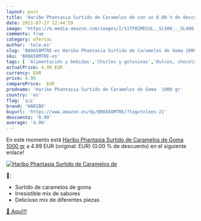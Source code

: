```yaml
---
layout: post
title: 'Haribo Phantasia Surtido de Caramelos de con un 0.00 % de descuento'
date: 2021-07-27 12:44:59
image: 'https://m.media-amazon.com/images/I/51TFB1MD1UL._SL500_._SL400_.jpg'
comments: true
category: ofertas
author: 'tole.es'
slug: 'B00A58MTRE-es Haribo Phantasia Surtido de Caramelos de Goma 1000 gr'
sku: 'B00A58MTRE-es'
tags: [ 'Alimentación y bebidas','Chicles y golosinas','Dulces, chocolates y chicles','Golosinas','haribo', ]
actualPrice: 4.99 EUR
currency: EUR
price: 4.99
comparePrice:  EUR
prodname: 'Haribo Phantasia Surtido de Caramelos de Goma  1000 gr'
country: 'es'
flag: '🇪🇸'
brand: 'HARIBO'
buyurl: 'https://www.amazon.es/dp/B00A58MTRE/?tag=tolees-21'
descuento: '0.00'
average: '4.99'
---
```


En este momento está [Haribo Phantasia Surtido de Caramelos de Goma  1000 gr](https://www.amazon.es/dp/B00A58MTRE/?tag=tolees-21) a 4.99 EUR (original:  EUR) (0.00 %  de descuento) en el siguiente enlace!

[![Haribo Phantasia Surtido de Caramelos de](https://m.media-amazon.com/images/I/51TFB1MD1UL._SL500_._SL400_.jpg)](https://www.amazon.es/dp/B00A58MTRE/?tag=tolees-21)

🔎:

- Surtido de caramelos de goma
- Irresistible mix de sabores
- Delicioso mix de diferentes piezas

[🛒 Aquí!!!](https://www.amazon.es/dp/B00A58MTRE/?tag=tolees-21)
